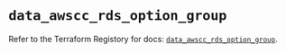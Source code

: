 # `data_awscc_rds_option_group`

Refer to the Terraform Registory for docs: [`data_awscc_rds_option_group`](https://registry.terraform.io/providers/hashicorp/awscc/0.70.0/docs/data-sources/rds_option_group).
